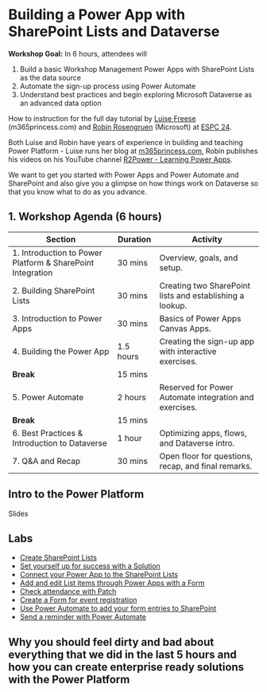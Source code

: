 # Building a Power App with SharePoint Lists and Dataverse

**Workshop Goal:** In 6 hours, attendees will

1. Build a basic Workshop Management Power Apps with SharePoint Lists as the data source
2. Automate the sign-up process using Power Automate
3. Understand best practices and begin exploring Microsoft Dataverse as an advanced data option

How to instruction for the full day tutorial by [Luise Freese](https://linkedin.com/in/luisefreese) (m365princess.com) and [Robin Rosengruen](https://www.linkedin.com/in/robinrosengruen/) (Microsoft) at [ESPC 24](https://sharepointeurope.com).

Both Luise and Robin have years of experience in building and teaching Power Platform - Luise runs her blog at [m365princess.com](https://www.m365princess.com/), Robin publishes his videos on his YouTube channel [R2Power - Learning Power Apps](https://www.youtube.com/@R2Power).

We want to get you started with Power Apps and Power Automate and SharePoint and also give you a glimpse on how things work on Dataverse so that you know what to do as you advance.

## 1. Workshop Agenda (6 hours)

| Section                                           | Duration | Activity                                                           |
|---------------------------------------------------|----------|--------------------------------------------------------------------|
| 1. Introduction to Power Platform & SharePoint Integration | 30 mins  | Overview, goals, and setup.                                        |
| 2. Building SharePoint Lists                      | 30 mins  | Creating two SharePoint lists and establishing a lookup.           |
| 3. Introduction to Power Apps                     | 30 mins  | Basics of Power Apps Canvas Apps.                                  |
| 4. Building the Power App                         | 1.5 hours | Creating the sign-up app with interactive exercises.               |
| **Break**                                         | 15 mins  |                                                                    |
| 5. Power Automate                   | 2 hours   | Reserved for Power Automate integration and exercises.             |
| **Break**                                         | 15 mins  |                                                                    |
| 6. Best Practices & Introduction to Dataverse     | 1 hour    | Optimizing apps, flows, and Dataverse intro.                       |
| 7. Q&A and Recap                                  | 30 mins   | Open floor for questions, recap, and final remarks.                |

## Intro to the Power Platform

Slides

## Labs

* [Create SharePoint Lists](exercise-1.md)
* [Set yourself up for success with a Solution](exercise-2.md)
* [Connect your Power App to the SharePoint Lists](exercise-3.md)
* [Add and edit List items through Power Apps with a Form](exercise-4.md)
* [Check attendance with Patch](exercise-5.md)
* [Create a Form for event registration](exercise-6.md)
* [Use Power Automate to add your form entries to SharePoint](exercise-7.md)
* [Send a reminder with Power Automate](exercise-8.md)

## Why you should feel dirty and bad about everything that we did in the last 5 hours and how you can create enterprise ready solutions with the Power Platform
